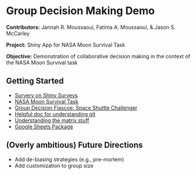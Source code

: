 # Group Decision Making Demo
**Contributors:** Jannah R. Moussaoui, Fatima A. Moussaoui, & Jason S. McCarley

**Project:** Shiny App for NASA Moon Survival Task

**Objective:** Demonstration of collaborative decision making in the context of the NASA Moon Survival task

## Getting Started
- [Survery on Shiny Surveys](https://cran.r-project.org/web/packages/shinysurveys/vignettes/surveying-shinysurveys.html)
- [NASA Moon Survival Task](https://www.csuchico.edu/anthmuseum/_assets/documents/nasa-exercise-survival-on-the-moon.pdf)
- [Group Decision Fiascoe: Space Shuttle Challenger](10.1177/001872679104400601)
- [Helpful doc for understanding git](https://dangitgit.com/)
- [Understanding the matrix stuff](https://rdrr.io/cran/shinysurveys/man/radioMatrixInput.html)
- [Google Sheets Package](https://googlesheets4.tidyverse.org/)

## 

## (Overly ambitious) Future Directions
- Add de-biasing strategies (e.g., pre-mortem)
- Add customization to group size
# 